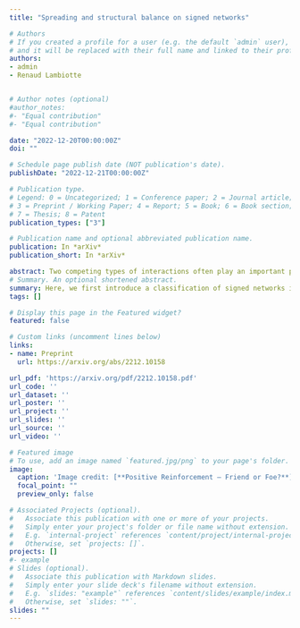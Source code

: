 ```yaml
---
title: "Spreading and structural balance on signed networks"

# Authors
# If you created a profile for a user (e.g. the default `admin` user), write the username (folder name) here 
# and it will be replaced with their full name and linked to their profile.
authors:
- admin
- Renaud Lambiotte


# Author notes (optional)
#author_notes:
#- "Equal contribution"
#- "Equal contribution"

date: "2022-12-20T00:00:00Z"
doi: ""

# Schedule page publish date (NOT publication's date).
publishDate: "2022-12-21T00:00:00Z"

# Publication type.
# Legend: 0 = Uncategorized; 1 = Conference paper; 2 = Journal article;
# 3 = Preprint / Working Paper; 4 = Report; 5 = Book; 6 = Book section;
# 7 = Thesis; 8 = Patent
publication_types: ["3"]

# Publication name and optional abbreviated publication name.
publication: In *arXiv*
publication_short: In *arXiv*

abstract: Two competing types of interactions often play an important part in shaping system behavior, such as activatory or inhibitory functions in biological systems. Hence, signed networks, where each connection can be either positive or negative, have become popular models over recent years. However, the primary focus of the literature is on the unweighted and structurally balanced ones, where all cycles have an even number of negative edges. Hence here, we first introduce a classification of signed networks into balanced, antibalanced or strictly balanced ones, and then characterize each type of signed networks in terms of the spectral properties of the signed weighted adjacency matrix. In particular, we show that the spectral radius of the matrix with signs is smaller than that without if and only if the signed network is strictly unbalanced. These properties are important to understand the dynamics on signed networks, both linear and nonlinear ones. Specifically, we find consistent patterns in a linear and a nonlinear dynamics theoretically, depending on their type of balance. We also propose two measures to further characterize strictly unbalanced networks, motivated by perturbation theory. Finally, we numerically verify these properties through experiments on both synthetic and real networks.
# Summary. An optional shortened abstract.
summary: Here, we first introduce a classification of signed networks into balanced, antibalanced or strictly balanced ones, and then characterize each type of signed networks in terms of the spectral properties of the signed weighted adjacency matrix. In particular, we show that the spectral radius of the matrix with signs is smaller than that without if and only if the signed network is strictly unbalanced. These properties are important to understand the dynamics on signed networks, both linear and nonlinear ones. Specifically, we find consistent patterns in a linear and a nonlinear dynamics theoretically, depending on their type of balance. We also propose two measures to further characterize strictly unbalanced networks, motivated by perturbation theory. Finally, we numerically verify these properties through experiments on both synthetic and real networks.
tags: []

# Display this page in the Featured widget?
featured: false

# Custom links (uncomment lines below)
links:
- name: Preprint
  url: https://arxiv.org/abs/2212.10158

url_pdf: 'https://arxiv.org/pdf/2212.10158.pdf'
url_code: ''
url_dataset: ''
url_poster: ''
url_project: ''
url_slides: ''
url_source: ''
url_video: ''

# Featured image
# To use, add an image named `featured.jpg/png` to your page's folder. 
image:
  caption: 'Image credit: [**Positive Reinforcement – Friend or Foe?**](https://www.onehappydog.com/friend-or-foe/)'
  focal_point: ""
  preview_only: false

# Associated Projects (optional).
#   Associate this publication with one or more of your projects.
#   Simply enter your project's folder or file name without extension.
#   E.g. `internal-project` references `content/project/internal-project/index.md`.
#   Otherwise, set `projects: []`.
projects: []
#- example
# Slides (optional).
#   Associate this publication with Markdown slides.
#   Simply enter your slide deck's filename without extension.
#   E.g. `slides: "example"` references `content/slides/example/index.md`.
#   Otherwise, set `slides: ""`.
slides: ""
---
```

